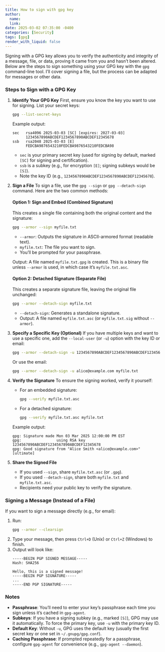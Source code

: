 ```yaml
---
title: How to sign with gpg key 
author:
  name: 
  link: 
date: 2025-03-02 07:35:00 -0400
categories: [Security]
tags: [gpg]
render_with_liquid: false
---
```


Signing with a GPG key allows you to verify the authenticity and integrity of a message, file, or data, proving it came from you and hasn’t been altered. Below are the steps to sign something using your GPG key with the `gpg` command-line tool. I’ll cover signing a file, but the process can be adapted for messages or other data.

### Steps to Sign with a GPG Key

1. **Identify Your GPG Key**
   First, ensure you know the key you want to use for signing. List your secret keys:
   ```bash
   gpg --list-secret-keys
   ```
   Example output:
   ```
   sec   rsa4096 2025-03-03 [SC] [expires: 2027-03-03]
         1234567890ABCDEF1234567890ABCDEF12345678
   ssb   rsa2048 2025-03-03 [E]
         FEDCBA9876543210FEDCBA9876543210FEDCBA98
   ```
   - `sec` is your primary secret key (used for signing by default, marked `[SC]` for signing and certification).
   - `ssb` is a subkey (e.g., for encryption `[E]`; signing subkeys would be `[S]`).
   - Note the key ID (e.g., `1234567890ABCDEF1234567890ABCDEF12345678`).

2. **Sign a File**
   To sign a file, use the `gpg --sign` or `gpg --detach-sign` command. Here are the two common methods:

   #### Option 1: Sign and Embed (Combined Signature)
   This creates a single file containing both the original content and the signature:
   ```bash
   gpg --armor --sign myfile.txt
   ```
   - `--armor`: Outputs the signature in ASCII-armored format (readable text).
   - `myfile.txt`: The file you want to sign.
   - You’ll be prompted for your passphrase.

   Output: A file named `myfile.txt.gpg` is created. This is a binary file unless `--armor` is used, in which case it’s `myfile.txt.asc`.

   #### Option 2: Detached Signature (Separate File)
   This creates a separate signature file, leaving the original file unchanged:
   ```bash
   gpg --armor --detach-sign myfile.txt
   ```
   - `--detach-sign`: Generates a standalone signature.
   - Output: A file named `myfile.txt.asc` (or `myfile.txt.sig` without `--armor`).

3. **Specify a Specific Key (Optional)**
   If you have multiple keys and want to use a specific one, add the `--local-user` (or `-u`) option with the key ID or email:
   ```bash
   gpg --armor --detach-sign -u 1234567890ABCDEF1234567890ABCDEF12345678 myfile.txt
   ```
   Or use the email:
   ```bash
   gpg --armor --detach-sign -u alice@example.com myfile.txt
   ```

4. **Verify the Signature**
   To ensure the signing worked, verify it yourself:
   - For an embedded signature:
     ```bash
     gpg --verify myfile.txt.asc
     ```
   - For a detached signature:
     ```bash
     gpg --verify myfile.txt.asc myfile.txt
     ```
   Example output:
   ```
   gpg: Signature made Mon 03 Mar 2025 12:00:00 PM EST
   gpg:                using RSA key 1234567890ABCDEF1234567890ABCDEF12345678
   gpg: Good signature from "Alice Smith <alice@example.com>" [ultimate]
   ```

5. **Share the Signed File**
   - If you used `--sign`, share `myfile.txt.asc` (or `.gpg`).
   - If you used `--detach-sign`, share both `myfile.txt` and `myfile.txt.asc`.
   - Recipients need your public key to verify the signature.

### Signing a Message (Instead of a File)
If you want to sign a message directly (e.g., for email):
1. Run:
   ```bash
   gpg --armor --clearsign
   ```
2. Type your message, then press `Ctrl+D` (Unix) or `Ctrl+Z` (Windows) to finish.
3. Output will look like:
   ```
   -----BEGIN PGP SIGNED MESSAGE-----
   Hash: SHA256

   Hello, this is a signed message!
   -----BEGIN PGP SIGNATURE-----
   ...
   -----END PGP SIGNATURE-----
   ```

### Notes
- **Passphrase**: You’ll need to enter your key’s passphrase each time you sign unless it’s cached in `gpg-agent`.
- **Subkeys**: If you have a signing subkey (e.g., marked `[S]`), GPG may use it automatically. To force the primary key, use `-u` with the primary key ID.
- **Default Key**: Without `-u`, GPG uses the default key (usually the first secret key or one set in `~/.gnupg/gpg.conf`).
- **Caching Passphrase**: If prompted repeatedly for a passphrase, configure `gpg-agent` for convenience (e.g., `gpg-agent --daemon`).
